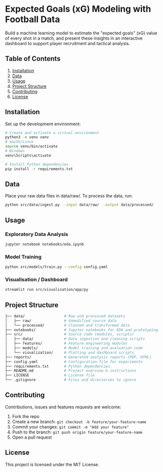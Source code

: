 # Expected Goals (xG) Modeling with Football Data

Build a machine learning model to estimate the "expected goals" (xG) value of every shot in a match, and present these insights in an interactive dashboard to support player recruitment and tactical analysis.

## Table of Contents
1. [Installation](#installation)
2. [Data](#data)
3. [Usage](#usage)
4. [Project Structure](#project-structure)
5. [Contributing](#contributing)
6. [License](#license)

## Installation

Set up the development environment:

```bash
# Create and activate a virtual environment
python3 -m venv venv
# macOS/Linux
source venv/bin/activate
# Windows
venv\Scripts\activate

# Install Python dependencies
pip install -r requirements.txt
```

## Data

Place your raw data files in data/raw/. To process the data, run:

```bash
python src/data/ingest.py --input data/raw/ --output data/processed/
```

## Usage

### Exploratory Data Analysis
```bash
jupyter notebook notebooks/eda.ipynb
```
### Model Training
```bash
python src/models/train.py --config config.yaml
```
### Visualisation / Dashboard
```bash
streamlit run src/visualisation/app/py
```

## Project Structure

```bash
├── data/                  # Raw and processed datasets
│   ├── raw/               # Unmodified source data
│   └── processed/         # Cleaned and transformed data
├── notebooks/             # Jupyter notebooks for EDA and prototyping
├── src/                   # Source code (modules, scripts)
│   ├── data/              # Data ingestion and cleaning scripts
│   ├── features/          # Feature engineering modules
│   ├── models/            # Model training and evaluation code
│   └── visualization/     # Plotting and dashboard scripts
├── reports/               # Generated analysis reports (PDF, HTML)
├── config.yaml            # Configuration file for experiments
├── requirements.txt       # Python dependencies
├── README.md              # Project overview & instructions
├── LICENSE                # License file
└── .gitignore             # Files and directories to ignore
```


## Contributing

Contributions, issues and features requests are welcome:
1. Fork the repo
2. Create a new branch: `git checkout -b feature/your-feature-name`
3. Commit your changes: `git commit -m "Add your feature"`
4. Push to the branch: `git push origin feature/your-feature-name`
5. Open a pull request

## License

This project is licensed under the MIT License. 
